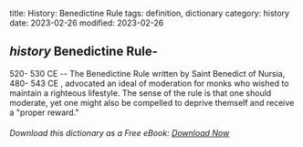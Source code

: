 title: History: Benedictine Rule
tags: definition, dictionary
category: history
date: 2023-02-26
modified: 2023-02-26

## _history_  Benedictine Rule-
  520-
530 CE
 -- The Benedictine Rule
written by Saint Benedict of Nursia,   480-
543 CE
, advocated an
ideal of moderation for monks who wished to maintain a righteous
lifestyle.  The sense of the rule is that one should moderate, yet
one might also be compelled to deprive themself and receive a
"proper reward."


###### Download *this* dictionary as a Free eBook: [Download Now]({static}static/SerfHistoryDictionary.pdf)

